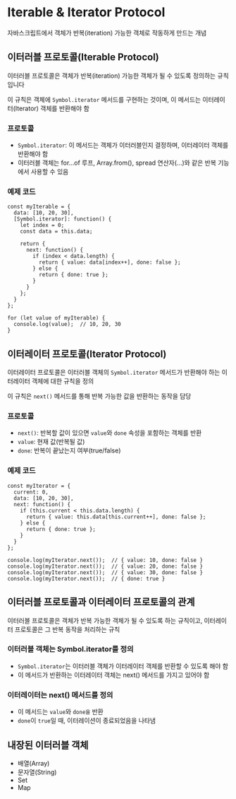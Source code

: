 # Iterable & Iterator Protocol

자바스크립트에서 객체가 반복(iteration) 가능한 객체로 작동하게 만드는 개념

## 이터러블 프로토콜(Iterable Protocol)

이터러블 프로토콜은 객체가 반복(iteration) 가능한 객체가 될 수 있도록 정의하는 규칙입니다

이 규칙은 객체에 `Symbol.iterator` 메서드를 구현하는 것이며, 이 메서드는 이터레이터(Iterator) 객체를 반환해야 함

### 프로토콜

- `Symbol.iterator`: 이 메서드는 객체가 이터러블인지 결정하며, 이터레이터 객체를 반환해야 함
- 이터러블 객체는 for...of 루프, Array.from(), spread 연산자(...)와 같은 반복 기능에서 사용할 수 있음

### 예제 코드

```
const myIterable = {
  data: [10, 20, 30],
  [Symbol.iterator]: function() {
    let index = 0;
    const data = this.data;
    
    return {
      next: function() {
        if (index < data.length) {
          return { value: data[index++], done: false };
        } else {
          return { done: true };
        }
      }
    };
  }
};

for (let value of myIterable) {
  console.log(value);  // 10, 20, 30
}
```

## 이터레이터 프로토콜(Iterator Protocol)

이터레이터 프로토콜은 이터러블 객체의 `Symbol.iterator` 메서드가 반환해야 하는 이터레이터 객체에 대한 규칙을 정의

이 규칙은 `next()` 메서드를 통해 반복 가능한 값을 반환하는 동작을 담당

### 프로토콜

- `next()`: 반복할 값이 있으면 `value`와 `done` 속성을 포함하는 객체를 반환
- `value`: 현재 값(반복될 값)
- `done`: 반복이 끝났는지 여부(true/false)

### 예제 코드

```
const myIterator = {
  current: 0,
  data: [10, 20, 30],
  next: function() {
    if (this.current < this.data.length) {
      return { value: this.data[this.current++], done: false };
    } else {
      return { done: true };
    }
  }
};

console.log(myIterator.next());  // { value: 10, done: false }
console.log(myIterator.next());  // { value: 20, done: false }
console.log(myIterator.next());  // { value: 30, done: false }
console.log(myIterator.next());  // { done: true }
```

## 이터러블 프로토콜과 이터레이터 프로토콜의 관계

이터러블 프로토콜은 객체가 반복 가능한 객체가 될 수 있도록 하는 규칙이고, 이터레이터 프로토콜은 그 반복 동작을 처리하는 규칙

### 이터러블 객체는 Symbol.iterator를 정의

- `Symbol.iterator`는 이터러블 객체가 이터레이터 객체를 반환할 수 있도록 해야 함
- 이 메서드가 반환하는 이터레이터 객체는 next() 메서드를 가지고 있어야 함

### 이터레이터는 next() 메서드를 정의

- 이 메서드는 `value`와 `done을` 반환
- `done`이 `true`일 때, 이터레이션이 종료되었음을 나타냄

## 내장된 이터러블 객체

- 배열(Array)
- 문자열(String)
- Set
- Map
